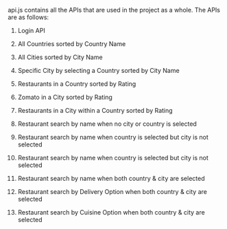 api.js contains all the APIs that are used in the project as a whole.
The APIs are as follows:

1. Login API

2. All Countries sorted by Country Name

3. All Cities sorted by City Name

4. Specific City by selecting a Country sorted by City Name

5. Restaurants in a Country sorted by Rating

6. Zomato in a City sorted by Rating

7. Restaurants in a City within a Country sorted by Rating

8. Restaurant search by name when no city or country is selected

9. Restaurant search by name when country is selected but city is not selected

10. Restaurant search by name when country is selected but city is not selected

11. Restaurant search by name when both country & city are selected

12. Restaurant search by Delivery Option when both country & city are selected

13. Restaurant search by Cuisine Option when both country & city are selected
